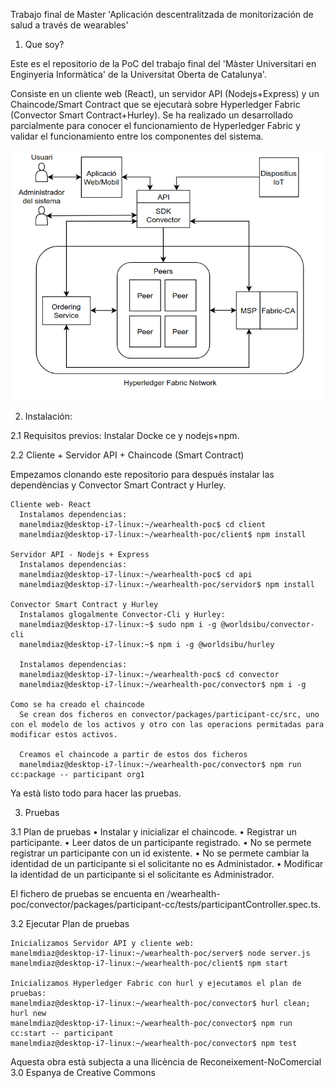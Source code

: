 Trabajo final de Master 'Aplicación descentralitzada de monitorización de salud a través de wearables'

1. Que soy?
  
  Este es el repositorio de la PoC del trabajo final del 'Màster Universitari en Enginyeria Informàtica' de la Universitat Oberta de Catalunya'.

  Consiste en un cliente web (React), un servidor API (Nodejs+Express) y un Chaincode/Smart Contract que se ejecutarà sobre  Hyperledger Fabric (Convector Smart Contract+Hurley). Se ha realizado un desarrollado parcialmente para conocer el funcionamiento de Hyperledger Fabric y validar el funcionamiento entre los componentes del sistema.

![Esquema solución PoC](https://raw.githubusercontent.com/ManelMartinezDiaz/wearhealth-poc/master/assets/Esquema_HLD.svg?sanitize=true)

2. Instalación:

  2.1 Requisitos previos:
    Instalar Docke ce y nodejs+npm.

  2.2 Cliente + Servidor API + Chaincode (Smart Contract)
  
  Empezamos clonando este repositorio para después instalar las dependèncias y Convector Smart Contract y Hurley.

    Cliente web- React
      Instalamos dependencias:
      manelmdiaz@desktop-i7-linux:~/wearhealth-poc$ cd client
      manelmdiaz@desktop-i7-linux:~/wearhealth-poc/client$ npm install

    Servidor API - Nodejs + Express
      Instalamos dependencias:
      manelmdiaz@desktop-i7-linux:~/wearhealth-poc$ cd api
      manelmdiaz@desktop-i7-linux:~/wearhealth-poc/servidor$ npm install

    Convector Smart Contract y Hurley
      Instalamos glogalmente Convector-Cli y Hurley:
      manelmdiaz@desktop-i7-linux:~$ sudo npm i -g @worldsibu/convector-cli
      manelmdiaz@desktop-i7-linux:~$ npm i -g @worldsibu/hurley

      Instalamos dependencias:
      manelmdiaz@desktop-i7-linux:~/wearhealth-poc$ cd convector
      manelmdiaz@desktop-i7-linux:~/wearhealth-poc/convector$ npm i -g

    Como se ha creado el chaincode
      Se crean dos ficheros en convector/packages/participant-cc/src, uno con el modelo de los activos y otro con las operacions permitadas para modificar estos activos.
      
      Creamos el chaincode a partir de estos dos ficheros
      manelmdiaz@desktop-i7-linux:~/wearhealth-poc/convector$ npm run cc:package -- participant org1
      
  Ya està listo todo para hacer las pruebas.

3. Pruebas

  3.1 Plan de pruebas
    • Instalar y inicializar el chaincode.
    • Registrar un participante.
    • Leer datos de un participante registrado.
    • No se permete registrar un participante con un id existente.
    • No se permete cambiar la identidad de un participante si el solicitante no es Administador.
    • Modificar la identidad de un participante si el solicitante es Administrador.

  El fichero de pruebas se encuenta en /wearhealth-poc/convector/packages/participant-cc/tests/participantController.spec.ts. 

  3.2 Ejecutar Plan de pruebas
  
    Inicializamos Servidor API y cliente web:
    manelmdiaz@desktop-i7-linux:~/wearhealth-poc/server$ node server.js
    manelmdiaz@desktop-i7-linux:~/wearhealth-poc/client$ npm start 

    Inicializamos Hyperledger Fabric con hurl y ejecutamos el plan de pruebas:
    manelmdiaz@desktop-i7-linux:~/wearhealth-poc/convector$ hurl clean; hurl new
    manelmdiaz@desktop-i7-linux:~/wearhealth-poc/convector$ npm run cc:start -- participant
    manelmdiaz@desktop-i7-linux:~/wearhealth-poc/convector$ npm test


Aquesta obra està subjecta a una llicència de Reconeixement-NoComercial 3.0 Espanya de Creative Commons
